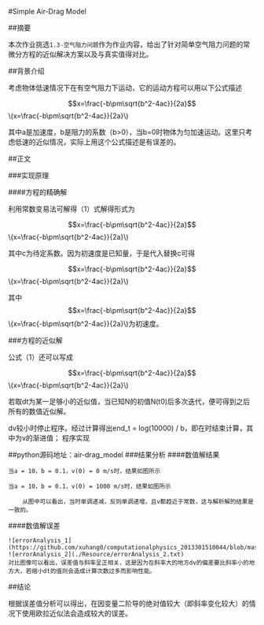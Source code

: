 #Simple Air-Drag Model

##摘要

本次作业挑选`1.3-空气阻力问题`作为作业内容，给出了针对简单空气阻力问题的常微分方程的近似解决方案以及与真实值得对比。 

##背景介绍

考虑物体低速情况下在有空气阻力下运动，它的运动方程可以用以下公式描述

$$x=\frac{-b\pm\sqrt{b^2-4ac}}{2a}$$
\\(x=\frac{-b\pm\sqrt{b^2-4ac}}{2a}\\)

其中a是加速度，b是阻力的系数（b>0），当b=0时物体为匀加速运动。这里只考虑低速的近似情况，实际上用这个公式描述是有误差的。

##正文

###实现原理

####方程的精确解

利用常数变易法可解得（1）式解得形式为

$$x=\frac{-b\pm\sqrt{b^2-4ac}}{2a}$$
\\(x=\frac{-b\pm\sqrt{b^2-4ac}}{2a}\\)

其中c为待定系数。因为初速度是已知量，于是代入替换c可得

$$x=\frac{-b\pm\sqrt{b^2-4ac}}{2a}$$
\\(x=\frac{-b\pm\sqrt{b^2-4ac}}{2a}\\)

其中$$x=\frac{-b\pm\sqrt{b^2-4ac}}{2a}$$
\\(x=\frac{-b\pm\sqrt{b^2-4ac}}{2a}\\)为初速度。

###方程的近似解

公式（1）还可以写成

$$x=\frac{-b\pm\sqrt{b^2-4ac}}{2a}$$
\\(x=\frac{-b\pm\sqrt{b^2-4ac}}{2a}\\)

若取dt为某一足够小的近似值，当已知N的初值N(t0)后多次迭代，便可得到之后所有的数值近似解。 

dv较小时停止程序。经过计算得出end_t = log(10000) / b，即在时结束计算，其中为v的渐进值；
程序实现

##python源码地址：air-drag_model
###结果分析
####数值解结果

    当a = 10，b = 0.1，v(0) = 0 m/s时，结果如图所示 

    当a = 10，b = 0.1，v(0) = 1000 m/s时，结果如图所示 

        从图中可以看出，当时单调递减，反则单调递增，且v都趋近于常数，这与解析解的结果是一致的。

####数值解误差

    ![errorAnalysis_1](https://github.com/xuhang0/computationalphysics_2013301510044/blob/master/chapter1/Resource/errorAnalysis_1.txt)
    ![errorAnalysis_2](./Resource/errorAnalysis_2.txt)
    对比图像可以看出，误差值与斜率呈正相关，这是因为在斜率大的地方dv的偏差要比斜率小的地方大，若缩小dt的值则会造成计算次数过多而影响性能。

##结论

根据误差值分析可以得出，在因变量二阶导的绝对值较大（即斜率变化较大）的情况下使用欧拉近似法会造成较大的误差。